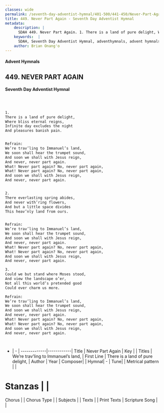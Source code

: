 ```yaml
---
classes: wide
permalink: /seventh-day-adventist-hymnal/401-500/441-450/Never-Part-Again/
title: 449. Never Part Again - Seventh Day Adventist Hymnal
metadata:
    description: |
      SDAH 449. Never Part Again. 1. There is a land of pure delight, Where bliss eternal reigns, Infinite day excludes the night And pleasures banish pain. 
    keywords:  |
      SDAH, Seventh Day Adventist Hymnal, adventhymnals, advent hymnals, Never Part Again, There is a land of pure delight, ,We’re trav’ling to Immanuel’s land,
    author: Brian Onang'o
---
```


#### Advent Hymnals
## 449. NEVER PART AGAIN
#### Seventh Day Adventist Hymnal

```txt



1.
There is a land of pure delight,
Where bliss eternal reigns,
Infinite day excludes the night
And pleasures banish pain.


Refrain:
We’re trav’ling to Immanuel’s land,
We soon shall hear the trumpet sound,
And soon we shall with Jesus reign,
And never, never part again.
What! Never part again? No, never part again,
What! Never part again? No, never part again,
And soon we shall with Jesus reign,
And never, never part again.


2.
There everlasting spring abides,
And never with’ring flowers,
And but a little space divides
This heav’nly land from ours.


Refrain:
We’re trav’ling to Immanuel’s land,
We soon shall hear the trumpet sound,
And soon we shall with Jesus reign,
And never, never part again.
What! Never part again? No, never part again,
What! Never part again? No, never part again,
And soon we shall with Jesus reign,
And never, never part again.

3.
Could we but stand where Moses stood,
And view the landscape o’er,
Not all this world’s pretended good
Could ever charm us more.

Refrain:
We’re trav’ling to Immanuel’s land,
We soon shall hear the trumpet sound,
And soon we shall with Jesus reign,
And never, never part again.
What! Never part again? No, never part again,
What! Never part again? No, never part again,
And soon we shall with Jesus reign,
And never, never part again.




```

- |   -  |
-------------|------------|
Title | Never Part Again |
Key |  |
Titles | We’re trav’ling to Immanuel’s land, |
First Line | There is a land of pure delight, |
Author | 
Year | 
Composer|  |
Hymnal|  - |
Tune|  |
Metrical pattern | |
# Stanzas |  |
Chorus |  |
Chorus Type |  |
Subjects |  |
Texts |  |
Print Texts | 
Scripture Song |  |
  
